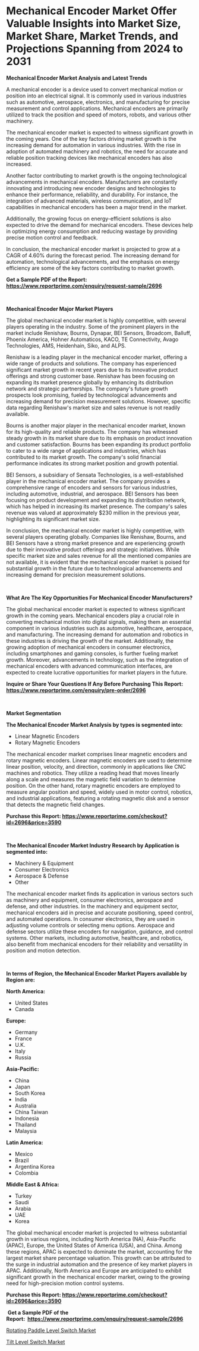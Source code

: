 <p><h1>Mechanical Encoder Market Offer Valuable Insights into Market Size, Market Share, Market Trends, and Projections Spanning from 2024 to 2031</h1></p><p><strong>Mechanical Encoder Market Analysis and Latest Trends</strong></p>
<p><p>A mechanical encoder is a device used to convert mechanical motion or position into an electrical signal. It is commonly used in various industries such as automotive, aerospace, electronics, and manufacturing for precise measurement and control applications. Mechanical encoders are primarily utilized to track the position and speed of motors, robots, and various other machinery.</p><p>The mechanical encoder market is expected to witness significant growth in the coming years. One of the key factors driving market growth is the increasing demand for automation in various industries. With the rise in adoption of automated machinery and robotics, the need for accurate and reliable position tracking devices like mechanical encoders has also increased.</p><p>Another factor contributing to market growth is the ongoing technological advancements in mechanical encoders. Manufacturers are constantly innovating and introducing new encoder designs and technologies to enhance their performance, reliability, and durability. For instance, the integration of advanced materials, wireless communication, and IoT capabilities in mechanical encoders has been a major trend in the market.</p><p>Additionally, the growing focus on energy-efficient solutions is also expected to drive the demand for mechanical encoders. These devices help in optimizing energy consumption and reducing wastage by providing precise motion control and feedback.</p><p>In conclusion, the mechanical encoder market is projected to grow at a CAGR of 4.60% during the forecast period. The increasing demand for automation, technological advancements, and the emphasis on energy efficiency are some of the key factors contributing to market growth.</p></p>
<p><strong>Get a Sample PDF of the Report:&nbsp; <a href="https://www.reportprime.com/enquiry/request-sample/2696">https://www.reportprime.com/enquiry/request-sample/2696</a></strong></p>
<p>&nbsp;</p>
<p><strong>Mechanical Encoder Major Market Players</strong></p>
<p><p>The global mechanical encoder market is highly competitive, with several players operating in the industry. Some of the prominent players in the market include Renishaw, Bourns, Dynapar, BEI Sensors, Broadcom, Balluff, Phoenix America, Hohner Automaticos, KACO, TE Connectivity, Avago Technologies, AMS, Heidenhain, Siko, and ALPS.</p><p>Renishaw is a leading player in the mechanical encoder market, offering a wide range of products and solutions. The company has experienced significant market growth in recent years due to its innovative product offerings and strong customer base. Renishaw has been focusing on expanding its market presence globally by enhancing its distribution network and strategic partnerships. The company's future growth prospects look promising, fueled by technological advancements and increasing demand for precision measurement solutions. However, specific data regarding Renishaw's market size and sales revenue is not readily available.</p><p>Bourns is another major player in the mechanical encoder market, known for its high-quality and reliable products. The company has witnessed steady growth in its market share due to its emphasis on product innovation and customer satisfaction. Bourns has been expanding its product portfolio to cater to a wide range of applications and industries, which has contributed to its market growth. The company's solid financial performance indicates its strong market position and growth potential.</p><p>BEI Sensors, a subsidiary of Sensata Technologies, is a well-established player in the mechanical encoder market. The company provides a comprehensive range of encoders and sensors for various industries, including automotive, industrial, and aerospace. BEI Sensors has been focusing on product development and expanding its distribution network, which has helped in increasing its market presence. The company's sales revenue was valued at approximately $230 million in the previous year, highlighting its significant market size.</p><p>In conclusion, the mechanical encoder market is highly competitive, with several players operating globally. Companies like Renishaw, Bourns, and BEI Sensors have a strong market presence and are experiencing growth due to their innovative product offerings and strategic initiatives. While specific market size and sales revenue for all the mentioned companies are not available, it is evident that the mechanical encoder market is poised for substantial growth in the future due to technological advancements and increasing demand for precision measurement solutions.</p></p>
<p>&nbsp;</p>
<p><strong>What Are The Key Opportunities For Mechanical Encoder Manufacturers?</strong></p>
<p><p>The global mechanical encoder market is expected to witness significant growth in the coming years. Mechanical encoders play a crucial role in converting mechanical motion into digital signals, making them an essential component in various industries such as automotive, healthcare, aerospace, and manufacturing. The increasing demand for automation and robotics in these industries is driving the growth of the market. Additionally, the growing adoption of mechanical encoders in consumer electronics, including smartphones and gaming consoles, is further fueling market growth. Moreover, advancements in technology, such as the integration of mechanical encoders with advanced communication interfaces, are expected to create lucrative opportunities for market players in the future.</p></p>
<p><strong>Inquire or Share Your Questions If Any Before Purchasing This Report: <a href="https://www.reportprime.com/enquiry/pre-order/2696">https://www.reportprime.com/enquiry/pre-order/2696</a></strong></p>
<p>&nbsp;</p>
<p><strong>Market Segmentation</strong></p>
<p><strong>The Mechanical Encoder Market Analysis by types is segmented into:</strong></p>
<p><ul><li>Linear Magnetic Encoders</li><li>Rotary Magnetic Encoders</li></ul></p>
<p><p>The mechanical encoder market comprises linear magnetic encoders and rotary magnetic encoders. Linear magnetic encoders are used to determine linear position, velocity, and direction, commonly in applications like CNC machines and robotics. They utilize a reading head that moves linearly along a scale and measures the magnetic field variation to determine position. On the other hand, rotary magnetic encoders are employed to measure angular position and speed, widely used in motor control, robotics, and industrial applications, featuring a rotating magnetic disk and a sensor that detects the magnetic field changes.</p></p>
<p><strong>Purchase this Report:&nbsp;<a href="https://www.reportprime.com/checkout?id=2696&price=3590">https://www.reportprime.com/checkout?id=2696&price=3590</a></strong></p>
<p>&nbsp;</p>
<p><strong>The Mechanical Encoder Market Industry Research by Application is segmented into:</strong></p>
<p><ul><li>Machinery & Equipment</li><li>Consumer Electronics</li><li>Aerospace & Defense</li><li>Other</li></ul></p>
<p><p>The mechanical encoder market finds its application in various sectors such as machinery and equipment, consumer electronics, aerospace and defense, and other industries. In the machinery and equipment sector, mechanical encoders aid in precise and accurate positioning, speed control, and automated operations. In consumer electronics, they are used in adjusting volume controls or selecting menu options. Aerospace and defense sectors utilize these encoders for navigation, guidance, and control systems. Other markets, including automotive, healthcare, and robotics, also benefit from mechanical encoders for their reliability and versatility in position and motion detection.</p></p>
<p>&nbsp;</p>
<p><strong>In terms of Region, the Mechanical Encoder Market Players available by Region are:</strong></p>
<p>
    <p> <strong> North America: </strong>
        <ul>
            <li>United States</li>
            <li>Canada</li>
        </ul>
        </p> 
    <p> <strong> Europe: </strong>
        <ul>
            <li>Germany</li>
            <li>France</li>
            <li>U.K.</li>
            <li>Italy</li>
            <li>Russia</li>
        </ul>
        </p> 
    <p> <strong> Asia-Pacific: </strong>
        <ul>
            <li>China</li>
            <li>Japan</li>
            <li>South Korea</li>
            <li>India</li>
            <li>Australia</li>
            <li>China Taiwan</li>
            <li>Indonesia</li>
            <li>Thailand</li>
            <li>Malaysia</li>
        </ul>
        </p> 
    <p> <strong> Latin America: </strong>
        <ul>
            <li>Mexico</li>
            <li>Brazil</li>
            <li>Argentina Korea</li>
            <li>Colombia</li>
        </ul>
        </p> 
    <p> <strong> Middle East & Africa: </strong>
        <ul>
            <li>Turkey</li>
            <li>Saudi</li>
            <li>Arabia</li>
            <li>UAE</li>
            <li>Korea</li>
        </ul>
    </p>
    </p>
<p><p>The global mechanical encoder market is projected to witness substantial growth in various regions, including North America (NA), Asia-Pacific (APAC), Europe, the United States of America (USA), and China. Among these regions, APAC is expected to dominate the market, accounting for the largest market share percentage valuation. This growth can be attributed to the surge in industrial automation and the presence of key market players in APAC. Additionally, North America and Europe are anticipated to exhibit significant growth in the mechanical encoder market, owing to the growing need for high-precision motion control systems.</p></p>
<p><strong>Purchase this Report: <a href="https://www.reportprime.com/checkout?id=2696&price=3590">https://www.reportprime.com/checkout?id=2696&price=3590</a></strong></p>
<p>&nbsp;<strong>Get a Sample PDF of the Report:&nbsp;&nbsp;<a href="https://www.reportprime.com/enquiry/request-sample/2696">https://www.reportprime.com/enquiry/request-sample/2696</a></strong></p>
<p><strong></strong></p>
<p><p><a href="https://github.com/mharielmesa/Market-Research-Report-List-1/blob/main/rotating-paddle-level-switch-market.md">Rotating Paddle Level Switch Market</a></p><p><a href="https://github.com/changoleonlaverguenzanoexiste/Market-Research-Report-List-1/blob/main/tilt-level-switch-market.md">Tilt Level Switch Market</a></p></p>